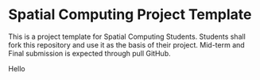 # Spatial Computing Project Template

This is a project template for Spatial Computing Students. Students shall fork this repository and use it as the basis of their project. Mid-term and Final submission is expected through pull GitHub.

Hello